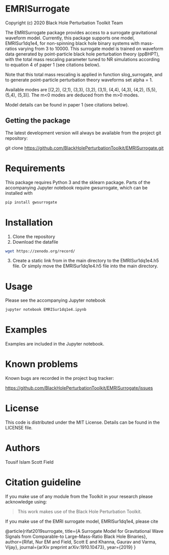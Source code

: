 # EMRISurrogate

Copyright (c) 2020 Black Hole Perturbation Toolkit Team

The EMRISurrogate package provides access to a surrogate gravitational
waveform model. Currently, this package supports one model, EMRISur1dq1e4,
for non-spinning black hole binary systems with mass-ratios varying from 3 to
10000. This surrogate model is trained on waveform data generated by
point-particle black hole perturbation theory (ppBHPT), with the total mass
rescaling parameter tuned to NR simulations according to equation 4 of
paper 1 (see citations below). 

Note that this total mass rescaling is applied in function 
slog_surrogate, and to generate point-particle perturbation theory waveforms
set alpha = 1. 

Available modes are [(2,2), (2,1), (3,3), (3,2), (3,1), (4,4), (4,3), 
(4,2), (5,5), (5,4), (5,3)]. The m<0 modes are deduced from the m>0 modes.

Model details can be found in paper 1 (see citations below). 

## Getting the package

The latest development version will always be available from the project git
repository:

git clone https://github.com/BlackHolePerturbationToolkit/EMRISurrogate.git


# Requirements

This package requires Python 3 and the sklearn package. Parts of the accompanying
Jupyter notebook require gwsurrogate, which can be installed with 

```bash
pip install gwsurrogate
```

# Installation

1. Clone the repository
2. Download the datafile 

```bash
wget https://zenodo.org/record/
```

3. Create a static link from in the main directory to the EMRISur1dq1e4.h5 file.
Or simply move the EMRISur1dq1e4.h5 file into the main directory.

# Usage

Please see the accompanying Jupyter notebook

```bash
jupyter notebook EMRISur1dq1e4.ipynb
```

# Examples

Examples are included in the Jupyter notebook.

# Known problems

Known bugs are recorded in the project bug tracker:

https://github.com/BlackHolePerturbationToolkit/EMRISurrogate/issues


# License

This code is distributed under the MIT License. Details can
be found in the LICENSE file.


# Authors

Tousif Islam
Scott Field

# Citation guideline

If you make use of any module from the Toolkit in your research please acknowledge using:

> This work makes use of the Black Hole Perturbation Toolkit.

If you make use of the EMRI surrogate model, EMRISur1dq1e4, please cite 

@article{rifat2019surrogate,
  title={A Surrogate Model for Gravitational Wave Signals from Comparable-to Large-Mass-Ratio Black Hole Binaries},
  author={Rifat, Nur EM and Field, Scott E and Khanna, Gaurav and Varma, Vijay},
  journal={arXiv preprint arXiv:1910.10473},
  year={2019}
}
